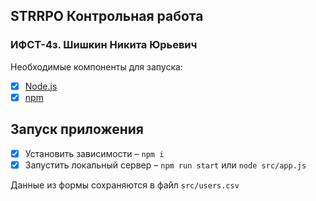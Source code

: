 ## STRRPO Контрольная работа
### ИФСТ-4з. Шишкин Никита Юрьевич

Необходимые компоненты для запуска:
- [x] [Node.js](https://nodejs.org/)
- [x] [npm](https://www.npmjs.com/)

## Запуск приложения
- [x] Установить зависимости – `npm i`
- [x] Запустить локальный сервер – `npm run start` или `node src/app.js`

Данные из формы сохраняются в файл `src/users.csv`
